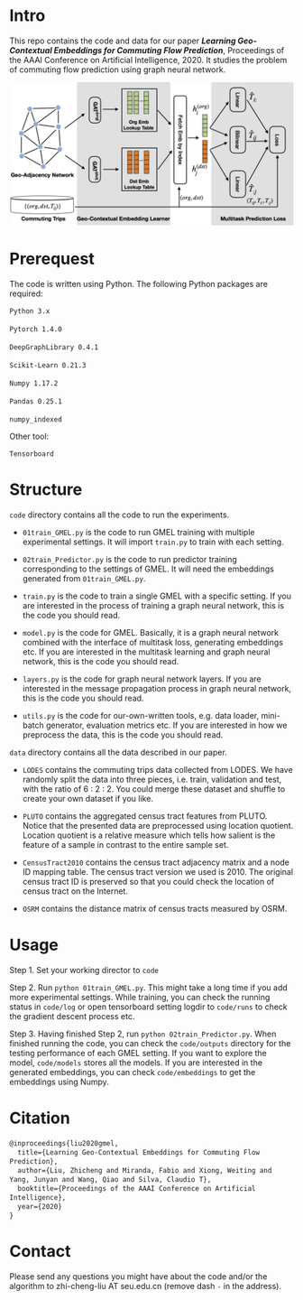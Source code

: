 # Intro

This repo contains the code and data for our paper ***Learning Geo-Contextual Embeddings for Commuting Flow Prediction***, Proceedings of the AAAI Conference on Artificial Intelligence, 2020. It studies the problem of commuting flow prediction using graph neural network. 

![GMEL Framework](/img/framework.png)

# Prerequest

The code is written using Python. The following Python packages are required:

```
Python 3.x

Pytorch 1.4.0

DeepGraphLibrary 0.4.1

Scikit-Learn 0.21.3

Numpy 1.17.2

Pandas 0.25.1

numpy_indexed
```


Other tool:

```
Tensorboard
```

# Structure

`code` directory contains all the code to run the experiments.

+ `01train_GMEL.py` is the code to run GMEL training with multiple experimental settings. It will import `train.py` to train with each setting.

+ `02train_Predictor.py` is the code to run predictor training corresponding to the settings of GMEL. It will need the embeddings generated from `01train_GMEL.py`.

+ `train.py` is the code to train a single GMEL with a specific setting. If you are interested in the process of training a graph neural network, this is the code you should read.

+ `model.py` is the code for GMEL. Basically, it is a graph neural network combined with the interface of multitask loss, generating embeddings etc. If you are interested in the multitask learning and graph neural network, this is the code you should read.

+ `layers.py` is the code for graph neural network layers. If you are interested in the message propagation process in graph neural network, this is the code you should read.

+ `utils.py` is the code for our-own-written tools, e.g. data loader, mini-batch generator, evaluation metrics etc. If you are interested in how we preprocess the data, this is the code you should read.

`data` directory contains all the data described in our paper.

+ `LODES` contains the commuting trips data collected from LODES. We have randomly split the data into three pieces, i.e. train, validation and test, with the ratio of 6 : 2 : 2. You could merge these dataset and shuffle to create your own dataset if you like.

+ `PLUTO` contains the aggregated census tract features from PLUTO. Notice that the presented data are preprocessed using location quotient. Location quotient is a relative measure which tells how salient is the feature of a sample in contrast to the entire sample set.

+ `CensusTract2010` contains the census tract adjacency matrix and a node ID mapping table. The census tract version we used is 2010. The original census tract ID is preserved so that you could check the location of census tract on the Internet.

+ `OSRM` contains the distance matrix of census tracts measured by OSRM.

# Usage

Step 1. Set your working director to `code`

Step 2. Run `python 01train_GMEL.py`. 
This might take a long time if you add more experimental settings. While training, you can check the running status in `code/log` or open tensorboard setting logdir to `code/runs` to check the gradient descent process etc.

Step 3. Having finished Step 2, run `python 02train_Predictor.py`. 
When finished running the code, you can check the `code/outputs` directory for the testing performance of each GMEL setting. If you want to explore the model, `code/models` stores all the models. If you are interested in the generated embeddings, you can check `code/embeddings` to get the embeddings using Numpy.

# Citation

```
@inproceedings{liu2020gmel,
  title={Learning Geo-Contextual Embeddings for Commuting Flow Prediction},
  author={Liu, Zhicheng and Miranda, Fabio and Xiong, Weiting and Yang, Junyan and Wang, Qiao and Silva, Claudio T},
  booktitle={Proceedings of the AAAI Conference on Artificial Intelligence},
  year={2020}
}
```

# Contact

Please send any questions you might have about the code and/or the algorithm to zhi-cheng-liu AT seu.edu.cn (remove dash `-` in the address).

